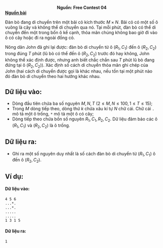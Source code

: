 **<center>Nguồn:  Free Contest 04</center>**
**[Nguồn bài](http://tjsct.wikidot.com/usaco-mar08-silver)**

Đàn bò đang di chuyển trên một bãi cỏ kích thước $M × N$. Bãi cỏ có một số ô vuông là cây và không thể di chuyển qua nó. Tại mỗi phút, đàn bò có thể di chuyển đến một trong bốn ô kề cạnh, thỏa mãn chúng không bao giờ đi vào ô có cây hoặc đi ra ngoài đồng cỏ.

Nông dân John đã ghi lại được: đàn bò di chuyển từ ô $(R_1, C_1)$ đến ô $(R_2, C_2)$ trong đúng $T$ phút (lũ bò có thể đến ô $(R_2, C_2)$ trước đó hay không, John không thể xác định được, nhưng anh biết chắc chắn sau $T$ phút lũ bò đang đứng tại ô $(R_2, C_2)$). Xác định số cách di chuyển thỏa mãn ghi chép của John (hai cách di chuyển được gọi là khác nhau, nếu tồn tại một phút nào đó đàn bò di chuyển theo hai hướng khác nhau.

## Dữ liệu vào:
- Dòng đầu tiên chứa ba số nguyên $M, N, T\ (2 ≤ M, N ≤ 100, 1 ≤ T ≤ 15)$;
- Trong $M$ dòng tiếp theo, dòng thứ $k$ chứa xâu kí tự $N$ chữ cái. Chữ cái `.` mô tả một ô trống, `*` mô tả một ô có cây;
- Dòng tiếp theo chứa bốn số nguyên $R_1, C_1, R_2, C_2$. Dữ liệu đảm bảo các ô $(R_1, C_1)$ và $(R_2, C_2$) là ô trống.

## Dữ liệu ra:
- Ghi ra một số nguyên duy nhất là số cách đàn bò di chuyển từ $(R_1, C_1)$ ô đến ô $(R_2, C_2)$.

## Ví dụ:
#### Dữ liệu vào:
```
4 5 6
...*.
...*.
.....
.....
1 3 1 5
```

#### Dữ liệu ra:
```
1
```